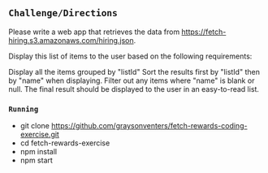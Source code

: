 ## `Challenge/Directions`

Please write a web app that retrieves the data from https://fetch-hiring.s3.amazonaws.com/hiring.json.

Display this list of items to the user based on the following requirements:

Display all the items grouped by "listId"
Sort the results first by "listId" then by "name" when displaying.
Filter out any items where "name" is blank or null.
The final result should be displayed to the user in an easy-to-read list.

### `Running`

* git clone https://github.com/graysonventers/fetch-rewards-coding-exercise.git
* cd fetch-rewards-exercise
* npm install
* npm start